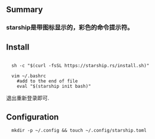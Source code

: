 

## Summary

### starship是带图标显示的，彩色的命令提示符。

## Install
```shell

  sh -c "$(curl -fsSL https://starship.rs/install.sh)"

  vim ~/.bashrc
  	#add to the end of file
  	eval "$(starship init bash)"
```
  退出重新登录即可.

## Configuration
```
  mkdir -p ~/.config && touch ~/.config/starship.toml
```
